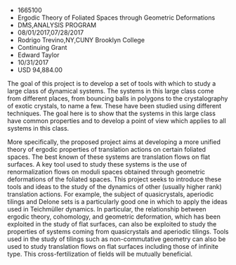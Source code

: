 
* 1665100
* Ergodic Theory of Foliated Spaces through Geometric Deformations
* DMS,ANALYSIS PROGRAM
* 08/01/2017,07/28/2017
* Rodrigo Trevino,NY,CUNY Brooklyn College
* Continuing Grant
* Edward Taylor
* 10/31/2017
* USD 94,884.00

The goal of this project is to develop a set of tools with which to study a
large class of dynamical systems. The systems in this large class come from
different places, from bouncing balls in polygons to the crystalography of
exotic crystals, to name a few. These have been studied using different
techniques. The goal here is to show that the systems in this large class have
common properties and to develop a point of view which applies to all systems in
this class.

More specifically, the proposed project aims at developing a more unified theory
of ergodic properties of translation actions on certain foliated spaces. The
best known of these systems are translation flows on flat surfaces. A key tool
used to study these systems is the use of renormalization flows on moduli spaces
obtained through geometric deformations of the foliated spaces. This project
seeks to introduce these tools and ideas to the study of the dynamics of other
(usually higher rank) translation actions. For example, the subject of
quasicrystals, aperiodic tilings and Delone sets is a particularly good one in
which to apply the ideas used in Teichmüller dynamics. In particular, the
relationship between ergodic theory, cohomology, and geometric deformation,
which has been exploited in the study of flat surfaces, can also be exploited to
study the properties of systems coming from quasicrystals and aperiodic tilings.
Tools used in the study of tilings such as non-commutative geometry can also be
used to study translation flows on flat surfaces including those of infinite
type. This cross-fertilization of fields will be mutually beneficial.
